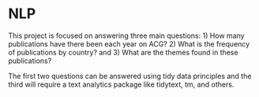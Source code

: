 # NLP

This project is focused on answering three main questions: 1) How many publications have there been each year on ACG? 2) What is the frequency of publications by country? and 3) What are the themes found in these publications?

The first two questions can be answered using tidy data principles and the third will require a text analytics package like tidytext, tm, and others.

